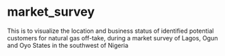 # market_survey
This is to visualize the location and business status of identified potential customers for natural gas off-take, during a market survey of Lagos, Ogun and Oyo States in the southwest of Nigeria
